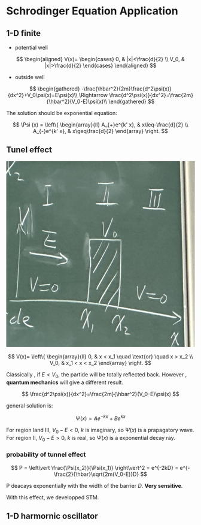 # Schrodinger Equation Application

## 1-D finite

- potential well

$$
\begin{aligned}
    V(x)=
    \begin{cases}
        0, & |x|<\frac{d}{2} \\
        V_0, & |x|>\frac{d}{2}
    \end{cases}
\end{aligned}
$$

- outside well

$$
\begin{gathered}
-\frac{\hbar^2}{2m}\frac{d^2\psi(x)}{dx^2}+V_0\psi(x)=E\psi(x)\\
\Rightarrow \frac{d^2\psi(x)}{dx^2}=\frac{2m}{\hbar^2}(V_0-E)\psi(x)\\
\end{gathered}
$$

The solution should be exponential equation:

$$
\Psi (x) = 
\left\{
\begin{array}{ll}
    A_{+}e^{k' x}, & x\leq-\frac{d}{2} \\
    A_{-}e^{k' x}, & x\geq\frac{d}{2}
\end{array}
\right.
$$

## Tunel effect

![Tunel effect](https://raw.githubusercontent.com/dcldyhb/Freshman-Notes-Image-Host/main/202504181642705.png)

$$
V(x)=
\left\{
\begin{array}{ll}
    0, & x < x_1 \quad \text{or} \quad x > x_2 \\
    V_0, & x_1 < x < x_2
\end{array}
\right.
$$

Classically , if $E<V_0$, the partide will be totally reflected back.
However , **quantum mechanics** will give a different result.


$$
\frac{d^2\psi(x)}{dx^2}=\frac{2m}{\hbar^2}(V_0-E)\psi(x)
$$

general solution is:

$$
\Psi (x) = Ae^{-k x} + Be^{k x}
$$

For region Ⅰand Ⅲ, $V_0 - E < 0$, $k$ is imaginary, so $\Psi(x)$ is a prapagatory wave.
For region Ⅱ, $V_0 - E > 0$, $k$ is real, so $\Psi(x)$ is a exponential decay ray.

### probability of tunnel effect

$$
P = \left\vert \frac{\Psi(x_2)}{\Psi(x_1)} \right\vert^2 = e^{-2kD} = e^{-\frac{2}{\hbar}\sqrt{2m(V_0-E)}D}
$$

P deacays exponentially with the width of the barrier $D$. **Very sensitive**.

With this effect, we developped STM.

## 1-D harmornic oscillator


